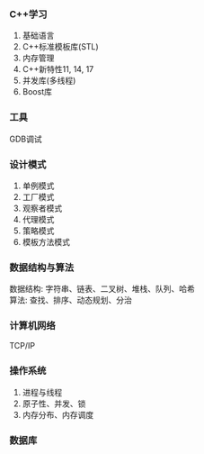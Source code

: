 ### C++学习
1. 基础语言
2. C++标准模板库(STL)
3. 内存管理
4. C++新特性11, 14, 17
5. 并发库(多线程)
6. Boost库

### 工具
GDB调试

### 设计模式
1. 单例模式
2. 工厂模式
3. 观察者模式
4. 代理模式
5. 策略模式
6. 模板方法模式

### 数据结构与算法
数据结构: 字符串、链表、二叉树、堆栈、队列、哈希   
算法: 查找、排序、动态规划、分治

### 计算机网络
TCP/IP

### 操作系统
1. 进程与线程
2. 原子性、并发、锁
3. 内存分布、内存调度

### 数据库
